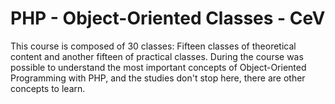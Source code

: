 # PHP - Object-Oriented Classes - CeV
This course is composed of 30 classes:
Fifteen classes of theoretical content and another fifteen of practical classes.
During the course was possible to understand the most important concepts of Object-Oriented Programming with PHP, and the studies don't stop here, there are other concepts to learn.